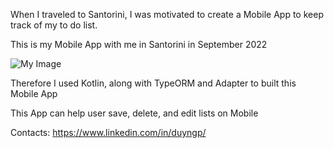 When I traveled to Santorini, I was motivated to create a Mobile App to keep track of my to do list.

This is my Mobile App with me in Santorini in September 2022

![My Image](images/MobileDemo.jpeg)

Therefore I used Kotlin, along with TypeORM and Adapter to built this Mobile App

This App can help user save, delete, and edit lists on Mobile

Contacts: https://www.linkedin.com/in/duyngp/


